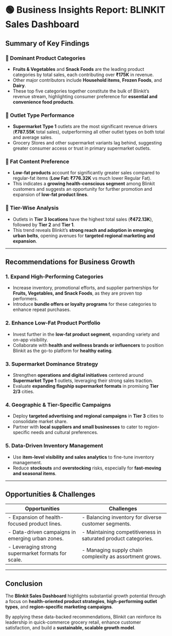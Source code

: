# 🟢 Business Insights Report: BLINKIT Sales Dashboard

## Summary of Key Findings

### 🛒 Dominant Product Categories
- **Fruits & Vegetables** and **Snack Foods** are the leading product categories by total sales, each contributing over **₹175K** in revenue.  
- Other major contributors include **Household items**, **Frozen Foods**, and **Dairy**.  
- These top five categories together constitute the bulk of Blinkit’s revenue stream, highlighting consumer preference for **essential and convenience food products**.  

### 🏪 Outlet Type Performance
- **Supermarket Type 1** outlets are the most significant revenue drivers (**₹787.55K** total sales), outperforming all other outlet types on both total and average sales.  
- Grocery Stores and other supermarket variants lag behind, suggesting greater consumer access or trust in primary supermarket outlets.  

### 🥛 Fat Content Preference
- **Low-fat products** account for significantly greater sales compared to regular-fat items (**Low Fat: ₹776.32K** vs much lower Regular Fat).  
- This indicates a **growing health-conscious segment** among Blinkit customers and suggests an opportunity for further promotion and expansion of **low-fat product lines**.  

### 🌆 Tier-Wise Analysis
- Outlets in **Tier 3 locations** have the highest total sales (**₹472.13K**), followed by **Tier 2** and **Tier 1**.  
- This trend reveals Blinkit’s **strong reach and adoption in emerging urban belts**, opening avenues for **targeted regional marketing and expansion**.

---

## Recommendations for Business Growth

### 1. Expand High-Performing Categories
- Increase inventory, promotional efforts, and supplier partnerships for **Fruits, Vegetables, and Snack Foods**, as they are proven top performers.  
- Introduce **bundle offers or loyalty programs** for these categories to enhance repeat purchases.  

### 2. Enhance Low-Fat Product Portfolio
- Invest further in the **low-fat product segment**, expanding variety and on-app visibility.  
- Collaborate with **health and wellness brands or influencers** to position Blinkit as the go-to platform for **healthy eating**.  

### 3. Supermarket Dominance Strategy
- Strengthen **operations and digital initiatives** centered around **Supermarket Type 1** outlets, leveraging their strong sales traction.  
- Evaluate **expanding flagship supermarket formats** in promising **Tier 2/3** cities.  

### 4. Geographic & Tier-Specific Campaigns
- Deploy **targeted advertising and regional campaigns** in **Tier 3** cities to consolidate market share.  
- Partner with **local suppliers and small businesses** to cater to region-specific needs and cultural preferences.  

### 5. Data-Driven Inventory Management
- Use **item-level visibility and sales analytics** to fine-tune inventory management.  
- Reduce **stockouts** and **overstocking** risks, especially for **fast-moving and seasonal items**.  

---

## Opportunities & Challenges

| **Opportunities** | **Challenges** |
|--------------------|----------------|
| - Expansion of health-focused product lines.  | - Balancing inventory for diverse customer segments. |
| - Data-driven campaigns in emerging urban zones. | - Maintaining competitiveness in saturated product categories. |
| - Leveraging strong supermarket formats for scale. | - Managing supply chain complexity as assortment grows. |

---

## Conclusion

The **Blinkit Sales Dashboard** highlights substantial growth potential through a focus on **health-oriented product strategies**, **high-performing outlet types**, and **region-specific marketing campaigns**.  

By applying these data-backed recommendations, Blinkit can reinforce its leadership in quick-commerce grocery retail, enhance customer satisfaction, and build a **sustainable, scalable growth model**.

